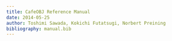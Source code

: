 ```yaml
---
title: CafeOBJ Reference Manual
date: 2014-05-25
author: Toshimi Sawada, Kokichi Futatsugi, Norbert Preining
bibliography: manual.bib
---
```


<!--
% \include{macros.gpp}

% \include{introduction.md}

% \include{overview.md}

% \include{cloudsync.md}

% \include{reference.md}
-->

